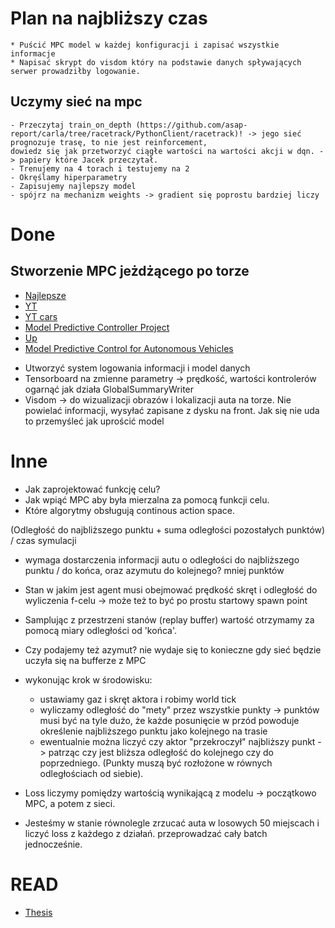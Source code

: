 # Plan na najbliższy czas
    * Puścić MPC model w każdej konfiguracji i zapisać wszystkie informacje 
    * Napisać skrypt do visdom który na podstawie danych spływających serwer prowadziłby logowanie. 
    
## Uczymy sieć na mpc
    - Przeczytaj train_on_depth (https://github.com/asap-report/carla/tree/racetrack/PythonClient/racetrack)! -> jego sieć prognozuje trasę, to nie jest reinforcement, 
    dowiedz się jak przetworzyć ciągłe wartości na wartości akcji w dqn. -> papiery które Jacek przeczytał. 
    - Trenujemy na 4 torach i testujemy na 2
    - Okręślamy hiperparametry
    - Zapisujemy najlepszy model
    - spójrz na mechanizm weights -> gradient się poprostu bardziej liczy

# Done 
## Stworzenie MPC jeżdżącego po torze
- [Najlepsze](https://towardsdatascience.com/the-final-step-control-783467095138)
- [YT](https://www.youtube.com/watch?v=nqv6jFeVUYA)
- [YT cars](https://www.youtube.com/watch?v=Gh8R4PVg1Zc)
- [Model Predictive Controller Project](https://medium.com/@NickHortovanyi/carnd-controls-mpc-2f456ce658f)
- [Up](https://github.com/hortovanyi/CarND-MPC-Project)
- [Model Predictive Control for Autonomous Vehicles](https://medium.com/@shubhra.pandit/model-predictive-control-for-autonomous-vehicles-1dc18348f651)
     
* Utworzyć system logowania informacji i model danych
* Tensorboard na zmienne parametry -> prędkość, wartości kontrolerów ogarnąć jak działa GlobalSummaryWriter
* Visdom -> do wizualizacji obrazów i lokalizacji auta na torze. Nie powielać informacji, wysyłać zapisane z dysku na front. Jak się nie uda to przemyśleć jak uprościć model

# Inne

- Jak zaprojektować funkcję celu?
- Jak wpiąć MPC aby była mierzalna za pomocą funkcji celu.
- Które algorytmy obsługują continous action space.


(Odległość do najbliższego punktu + suma odległości pozostałych punktów) / czas symulacji
- wymaga dostarczenia informacji autu o odległości do najbliższego punktu / do końca, oraz azymutu do kolejnego? mniej punktów


- Stan w jakim jest agent musi obejmować prędkość skręt i odległość do wyliczenia f-celu -> może też to być po prostu startowy spawn point
- Samplując z przestrzeni stanów (replay buffer) wartość otrzymamy za pomocą miary odległości od 'końca'.
- Czy podajemy też azymut? nie wydaje się to konieczne gdy sieć będzie uczyła się na bufferze z MPC

- wykonując krok w środowisku:
    * ustawiamy gaz i skręt aktora i robimy world tick
    * wyliczamy odległość do "mety" przez wszystkie punkty -> punktów musi być na tyle dużo, że każde posunięcie w przód powoduje określenie najbliższego punktu jako kolejnego na trasie
    * ewentualnie można liczyć czy aktor "przekroczył" najbliższy punkt -> patrząc czy jest bliższa odległość do kolejnego czy do poprzedniego. (Punkty muszą być rozłożone w równych odległościach od siebie).
    
- Loss liczymy pomiędzy wartością wynikającą z modelu -> początkowo MPC, a potem z sieci.
- Jesteśmy w stanie równolegle zrzucać auta w losowych 50 miejscach i liczyć loss z każdego z działań. przeprowadzać cały batch jednocześnie.

# READ
- [Thesis](https://esc.fnwi.uva.nl/thesis/centraal/files/f285129090.pdf)